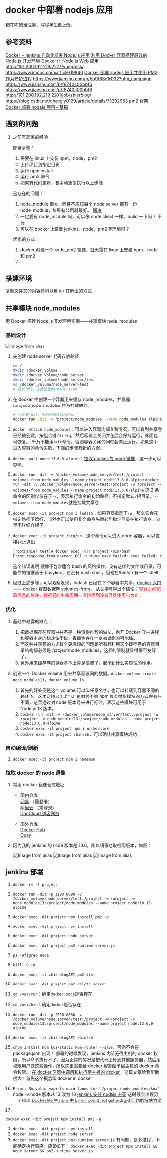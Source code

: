 # docker 中部署 nodejs 应用

错在陈醋当成墨，写尽半生纸上酸。

## 参考资料

[Docker + jenkins 自动化部署 Node.js 应用](https://www.jianshu.com/p/47ef444c74da)
[利用 Docker 容器搭建高效的 Node.js 开发环境](https://www.imooc.com/article/19840)
[Docker 化 Node.js Web 应用](https://nodejs.org/en/docs/guides/nodejs-docker-webapp/)
http://101.200.192.219:2227/vuepress/
https://www.imooc.com/article/19840
[Docker 部署 nodejs 应用并使用 PM2 作为守护进程](https://www.cnblogs.com/caidingyu/p/11170524.html)
https://www.jianshu.com/p/bb9f88c1c032?utm_campaign
https://www.jianshu.com/p/f8740c00bbf6
https://www.jianshu.com/p/f8740c00bbf6
http://101.200.192.219:2201/job/zhierblog/
https://blog.csdn.net/chengly0129/article/details/70292953
[pm2 官网](https://pm2.keymetrics.io/docs/usage/quick-start/)
[Docker 部署 nodejs 项目 - 草稿](https://www.jianshu.com/p/5acae24b00cc)

## 遇到的问题

1. 之前有部署的经验：

   部署步骤：

   1. 需要在 linux 上安装 npm，node，pm2
   2. 上传项目到指定目录
   3. 运行 npm install
   4. 运行 pm2 命令
   5. 如果有代码更新，要手动重复执行以上步骤

   这存在的问题：

   1. node_module 很大，而且不应该每个 node server 都有一份 node_module，如果有公用就最好。
      [解决](./docker_node.md#共享模块-node-modules)
   2. 一定要有 node_module 吗，可以像 node client 一样，build 一下吗？
      不行
   3. 可以在 docker 上设置 jenkins，node，pm2 等环境吗？

   优化的方式：

   1. docker 创建一个 node_pm2 镜像，就无需在 linux 上安装 npm，node 和 pm2
   2.

## 搭建环境

复制文件夹的内容还可以用 tar 在解压的方式

## 共享模块 node_modules

用 Docker 搭建 Node.js 开发环境实例——共享模块 node_modules

### 基础设计

![Image from alias](./img/docker_node/docker_node_1.png)

1. 先创建 node server 代码存放路径

   ```bash
   cd /
   mkdir /docker_volume
   mkdir /docker_volume/node_server
   mkdir /docker_volume/node_server/test
   cd /docker_volume/node_server/test
   # 存放代码，主要注意package.json
   ```

1. 在 docker 中创建一个容器用来缓存 node_modules，并暴露 /project/node_modules 作为挂载路径。
   ```bash
   # 一定要-dit，否则容器会自动停止
   docker run -dit -v /project/node_modules --name node_modules alpine
   ```
1. `docker attach node_modules`：可以进入容器内部查看情况，可以看到共享卷已经被创建。按组合键 `Ctrl+q`，然后容器会关闭并在后台保持运行，界面也可恢复。
   千万不能用`exit`命令，否则容器关闭的同时会停止运行。如果这个进入容器的命令失败，下面的步骤有新的方案。
1. `docker pull node:13.6.0-alpine`：[拉取 docker 的 node 镜像](./docker_node.md#拉取-docker-的-node-镜像)，这一步可以忽略。
1. `docker run -dit -v /docker_volume/node_server/test:/project --volumes-from node_modules --name project node:13.6.0-alpine`
   `docker run -dit -v /docker_volume/node_server/test:/project -w /project --volumes-from node_modules --name project node:13.6.0-alpine`
   这 2 条命令的区别仅仅在于`-w`，表示执行命令的初始路径，不指定默认`/`根目录。`--volumes-from node_modules`就是挂载共享卷
1. `docker exec -it project npm i lodash`：如果容器指定了`-w`，那么它会在指定路径下运行，当然也可以使用复合命令先跳转到指定目录在执行命令，这里不详细介绍了。
1. `docker exec -it project /bin/sh`：这个命令可以进入 node 容器，可以直接`exit`退出
   ```bash
   [root@zhier test]# docker exec -dit project /bin/bash
   Error response from daemon: OCI runtime exec failed: exec failed: container_linux.go:346: starting container process caused "exec: \"/bin/bash\": stat /bin/bash: no such file or directory": unknown
   ```
   这个错误说明 镜像不包含适合 bash 的风格操作，没有这样的文件或目录，可能你的镜像基于 busybox，它没有 bash shell。但他在/bin/sh 有一个 shell
1. 经过上述步骤，可以观察发现，lodash 已经在 2 个容器中共享。[docker 入门 —— docker 容器数据卷 volumes-from](https://blog.csdn.net/xiaojin21cen/article/details/84564973)，
   从文字可得出个结论：<span style="color: red;">容器之间配置信息的传递，数据卷的生命周期一直持续到没有容器使用它为止。</span>

### 优化

1. 基础中暴露的缺点：

   1. 把数据保存在容器中并不是一种值得推荐的做法，抛开 Docker 守护进程和容器本身的稳定性不说，容器也存在一定被误删的可能性。
   2. 而这种共享卷的方式有个更麻烦的问题是所有想利用这个缓存卷的容器目录结构都必须是 /project/node_modules，这样的限制就显得很不友好了。
   3. 另外用来缓存卷的容器基本上算是浪费了，起不到什么实质性的作用。

2. 创建一个 Docker volume 用来共享容器间的数据。`docker volume create node_modules13`，`docker volume ls`
   1. 首先的好处便是这个 volume 可以叫任意名字，也可以挂载到容器不同的路径下。这里之所以加上“13”是因为不同 npm 版本组织模块的方式会有些不同，这里通过对 node 版本号来进行标注，表示这些模块可用于 Node.js 13 版本。
   2. `docker run -dit -v /docker_volume/node_server/test:/project -w /project -v node_modules13:/project/node_modules --name project node:13.6.0-alpine`
   3. `docker exec -it project npm i underscore`
   4. `docker exec -it project /bin/sh`，可以确认共享模块成功。

### 自动编译/刷新

1. `docker exec -it project npm i nodemon`

### 拉取 docker 的 node 镜像

1.  常用 docker 镜像仓库地址

    - 国内仓库
      <br>[网易](https://c.163yun.com/hub#/m/home/) （需登录）
      <br>[阿里云](https://cr.console.aliyun.com/cn-beijing/instances/images) （需登录）
      <br>[DaoCloud 道客网络](https://hub.daocloud.io/)

    - 国外仓库
      <br>[Docker Hub](https://hub.docker.com/)
      <br>[Quay](https://quay.io/search)

2.  因为我的 jenkins 的 node 版本是 13.6，所以镜像也取相同版本，如图：

    ![Image from alias](./img/docker_node/docker_node_2.png)
    ![Image from alias](./img/docker_node/docker_node_3.png)
    ![Image from alias](./img/docker_node/docker_node_4.png)

## jenkins 部署

1. `docker rm -f project`
1. `docker run -dit -p 2290:8090 -v /docker_volume/node_server/test:/project -w /project -v node_modules13:/project/node_modules --name project node:10.15-alpine`
1. `docker exec -dit project npm install pm2 -g`
1. `docker exec -dit project npm install`
1. `docker exec -dit project node server`
1. `docker exec -dit project pm2-runtime server.js`
1. `ps -ef|grep node`
1. `kill -9 id`
1. `docker exec -it zhierblogAPI pm2 list`
1. `docker exec -dit project pm2 delete server`
1. `cd /var/run`：确定`docker.sock`是否存在
1. `cd /usr/bin`：确定`docker`是否存在
1. `docker run -dit -p 2290:8080 -v /docker_volume/node_server/test:/project -w /project -v node_modules13:/project/node_modules --name project node:13.6.0-alpine`
1. `docker exec -it zhierblogAPI /bin/sh`
1. `cnpm install koa koa-static koa-router --save`，否则不会在 package.json 出现！
   部署的时候发现，jenkins 内部无宿主机的 docker 权限，所以命令执行不了，因为正常的情况是把代码上传到其他服务器，然后用权限用户做这些操作，所以这里需要给 docker 容器赋予宿主机的 docker 命令权限。
   [在 docker 容器中调用和执行宿主机的 docker](https://blog.csdn.net/catoop/article/details/91042007)，这篇文章给我帮助很大！首先这个概念叫 docker in docker
1. `Error: No valid exports main found for '/project/node_modules/koa'`
   node -v:node 版本从 13 改为 10
   [jenkins 安装 nodejs 卡死](https://blog.csdn.net/u012075238/article/details/103052201)
   这时候会出现另一个错误
   [Dockerfile 中 npm 中 Error: could not get uid/gid 问题的解决方法](https://www.cnblogs.com/liyongjian5179/p/9884944.html)

1.

`docker exec -dit project npm install pm2 -g`

1. `docker exec -dit project npm install`
1. `docker exec -dit project node server`
1. `docker exec -dit project pm2-runtime server.js`
   有问题，是多进程，不能确定执行顺序，应该如下：
   `docker exec -dit project npm install && node server && pm2-runtime server.js`
